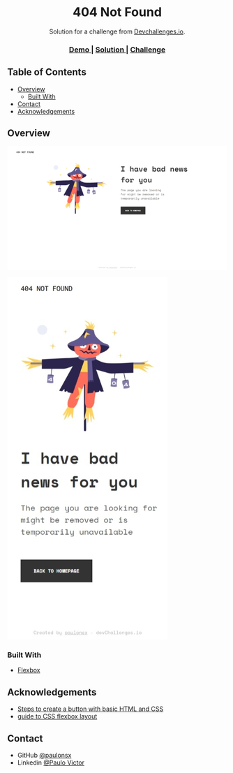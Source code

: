<h1 align="center">404 Not Found</h1>

<div align="center">
   Solution for a challenge from  <a href="http://devchallenges.io" target="_blank">Devchallenges.io</a>.
</div>

<div align="center">
    <h3>
    <a href="https://classy-kitten-394bb0.netlify.app/">
      Demo
    </a>
    <span> | </span>
    <a href="https://devchallenges.io/solutions/NfYPFPkxoMy7RHGreD0j">
      Solution
    </a>
    <span> | </span>
    <a href="https://devchallenges.io/challenges/wBunSb7FPrIepJZAg0sY">
      Challenge
    </a>
  </h3>
</div>

## Table of Contents

- [Overview](#overview)
  - [Built With](#built-with)
- [Contact](#contact)
- [Acknowledgements](#acknowledgements)


## Overview

![screenshot](https://github.com/paulonsx/devchallenges-projects/blob/main/404-not-found/assets/img/screenshot.png)


![screenshot](https://github.com/paulonsx/devchallenges-projects/blob/main/404-not-found/assets/img/screenshot2.jpeg)

### Built With

- [Flexbox](https://www.w3schools.com/css/css3_flexbox.asp)

## Acknowledgements


- [Steps to create a button with basic HTML and CSS](https://metodoprogramar.com.br/como-criar-um-botao-animado-com-html-e-css/)
- [guide to CSS flexbox layout](https://css-tricks.com/snippets/css/a-guide-to-flexbox/)

## Contact

- GitHub [@paulonsx](https://github.com/paulonsx)
- Linkedin [@Paulo Victor](https://www.linkedin.com/in/paulo-nsx/)
